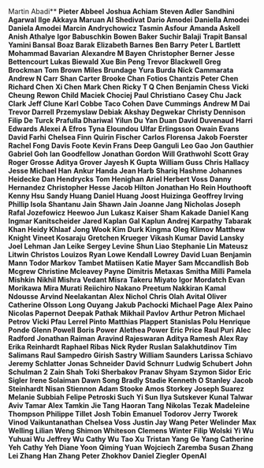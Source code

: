 Martin Abadi**
 **Pieter Abbeel**
 **Joshua Achiam**
 **Steven Adler**
 **Sandhini Agarwal**
 **Ilge Akkaya**
 **Maruan Al Shedivat**
 **Dario Amodei**
 **Daniella Amodei**
 **Daniela Amodei**
 **Marcin Andrychowicz**
 **Tasmin Asfour**
 **Amanda Askell**
 **Anish Athalye**
 **Igor Babuschkin**
 **Bowen Baker**
 **Suchir Balaji**
 **Trapit Bansal**
 **Yamini Bansal**
 **Boaz Barak**
 **Elizabeth Barnes**
 **Ben Barry**
 **Peter L Bartlett**
 **Mohammad Bavarian**
 **Alexandre M Bayen**
 **Christopher Berner**
 **Jesse Bettencourt**
 **Lukas Biewald**
 **Xue Bin Peng**
 **Trevor Blackwell**
 **Greg Brockman**
 **Tom Brown**
 **Miles Brundage**
 **Yura Burda**
 **Nick Cammarata**
 **Andrew N Carr**
 **Shan Carter**
 **Brooke Chan**
 **Fotios Chantzis**
 **Peter Chen**
 **Richard Chen**
 **Xi Chen**
 **Mark Chen**
 **Ricky T Q Chen**
 **Benjamin Chess**
 **Vicki Cheung**
 **Rewon Child**
 **Maciek Chociej**
 **Paul Christiano**
 **Casey Chu**
 **Jack Clark**
 **Jeff Clune**
 **Karl Cobbe**
 **Taco Cohen**
 **Dave Cummings**
 **Andrew M Dai**
 **Trevor Darrell**
 **Przemyslaw Debiak**
 **Akshay Degwekar**
 **Christy Dennison**
 **Filip De Turck**
 **Prafulla Dhariwal**
 **Yilun Du**
 **Yan Duan**
 **David Duvenaud**
 **Harri Edwards**
 **Alexei A Efros**
 **Tyna Eloundou**
 **Ulfar Erlingsson**
 **Owain Evans**
 **David Farhi**
 **Chelsea Finn**
 **Quirin Fischer**
 **Carlos Florensa**
 **Jakob Foerster**
 **Rachel Fong**
 **Davis Foote**
 **Kevin Frans**
 **Deep Ganguli**
 **Leo Gao**
 **Jon Gauthier**
 **Gabriel Goh**
 **Ian Goodfellow**
 **Jonathan Gordon**
 **Will Grathwohl**
 **Scott Gray**
 **Roger Grosse**
 **Aditya Grover**
 **Jayesh K Gupta**
 **William Guss**
 **Chris Hallacy**
 **Jesse Michael Han**
 **Ankur Handa**
 **Jean Harb**
 **Shariq Hashme**
 **Johannes Heidecke**
 **Dan Hendrycks**
 **Tom Henighan**
 **Ariel Herbert Voss**
 **Danny Hernandez**
 **Christopher Hesse**
 **Jacob Hilton**
 **Jonathan Ho**
 **Rein Houthooft**
 **Kenny Hsu**
 **Sandy Huang**
 **Daniel Huang**
 **Joost Huizinga**
 **Geoffrey Irving**
 **Phillip Isola**
 **Shantanu Jain**
 **Shawn Jain**
 **Joanne Jang**
 **Nicholas Joseph**
 **Rafal Jozefowicz**
 **Heewoo Jun**
 **Lukasz Kaiser**
 **Sham Kakade**
 **Daniel Kang**
 **Ingmar Kanitscheider**
 **Jared Kaplan**
 **Gal Kaplun**
 **Andrej Karpathy**
 **Tabarak Khan**
 **Heidy Khlaaf**
 **Jong Wook Kim**
 **Durk Kingma**
 **Oleg Klimov**
 **Matthew Knight**
 **Vineet Kosaraju**
 **Gretchen Krueger**
 **Vikash Kumar**
 **David Lansky**
 **Joel Lehman**
 **Jan Leike**
 **Sergey Levine**
 **Shun Liao**
 **Stephanie Lin**
 **Mateusz Litwin**
 **Christos Louizos**
 **Ryan Lowe**
 **Kendall Lowrey**
 **David Luan**
 **Benjamin Mann**
 **Todor Markov**
 **Tambet Matiisen**
 **Katie Mayer**
 **Sam Mccandlish**
 **Bob Mcgrew**
 **Christine Mcleavey Payne**
 **Dimitris Metaxas**
 **Smitha Milli**
 **Pamela Mishkin**
 **Nikhil Mishra**
 **Vedant Misra**
 **Takeru Miyato**
 **Igor Mordatch**
 **Evan Morikawa**
 **Mira Murati**
 **Reiichiro Nakano**
 **Preetum Nakkiran**
 **Kamal Ndousse**
 **Arvind Neelakantan**
 **Alex Nichol**
 **Chris Olah**
 **Avital Oliver**
 **Catherine Olsson**
 **Long Ouyang**
 **Jakub Pachocki**
 **Michael Page**
 **Alex Paino**
 **Nicolas Papernot**
 **Deepak Pathak**
 **Mikhail Pavlov**
 **Arthur Petron**
 **Michael Petrov**
 **Vicki Pfau**
 **Lerrel Pinto**
 **Matthias Plappert**
 **Stanislas Polu**
 **Henrique Ponde**
 **Glenn Powell**
 **Boris Power**
 **Alethea Power**
 **Eric Price**
 **Raul Puri**
 **Alec Radford**
 **Jonathan Raiman**
 **Aravind Rajeswaran**
 **Aditya Ramesh**
 **Alex Ray**
 **Erika Reinhardt**
 **Raphael Ribas**
 **Nick Ryder**
 **Ruslan Salakhutdinov**
 **Tim Salimans**
 **Raul Sampedro**
 **Girish Sastry**
 **William Saunders**
 **Larissa Schiavo**
 **Jeremy Schlatter**
 **Jonas Schneider**
 **David Schnurr**
 **Ludwig Schubert**
 **John Schulman 2**
 **Zain Shah**
 **Toki Sherbakov**
 **Pranav Shyam**
 **Szymon Sidor**
 **Eric Sigler**
 **Irene Solaiman**
 **Dawn Song**
 **Bradly Stadie**
 **Kenneth O Stanley**
 **Jacob Steinhardt**
 **Nisan Stiennon**
 **Adam Stooke**
 **Amos Storkey**
 **Joseph Suarez**
 **Melanie Subbiah**
 **Felipe Petroski Such**
 **Yi Sun**
 **Ilya Sutskever**
 **Kunal Talwar**
 **Aviv Tamar**
 **Alex Tamkin**
 **Jie Tang**
 **Haoran Tang**
 **Nikolas Tezak**
 **Madeleine Thompson**
 **Philippe Tillet**
 **Josh Tobin**
 **Emanuel Todorov**
 **Jerry Tworek**
 **Vinod Vaikuntanathan**
 **Chelsea Voss**
 **Justin Jay Wang**
 **Peter Welinder**
 **Max Welling**
 **Lilian Weng**
 **Shimon Whiteson**
 **Clemens Winter**
 **Filip Wolski**
 **Yi Wu**
 **Yuhuai Wu**
 **Jeffrey Wu**
 **Cathy Wu**
 **Tao Xu**
 **Tristan Yang**
 **Ge Yang**
 **Catherine Yeh**
 **Cathy Yeh**
 **Diane Yoon**
 **Qiming Yuan**
 **Wojciech Zaremba**
 **Susan Zhang**
 **Lei Zhang**
 **Han Zhang**
 **Peter Zhokhov**
 **Daniel Ziegler**
 **OpenAI**
